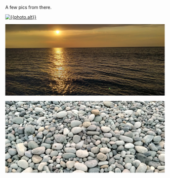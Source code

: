 <!--
title: Ardeşen, Rize, Turkey
date: 2020-09-02T22:40:22+03
photo:
  src: /assets/photos/IMG20200825184721.jpg
  alt: Sunset over the sea, reflecting off a nearby car
-->

A few pics from there.

[![{{photo.alt}}]({{photo.src}})]({{photo.src}})

[![The dark clouds are painted yellow by the sun, the sea is set ablaze](/assets/photos/IMG20200902180736.jpg)](/assets/photos/IMG20200902180736.jpg)

[![The beach is covered in rocks as far as the eyes can see, and even further](/assets/photos/IMG20200902184220.jpg)](/assets/photos/IMG20200902184220.jpg)
